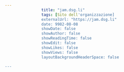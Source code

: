 ---
                title: "jam.dsg.li"
                tags: [Sito dell'organizzazione]
                externalUrl: "https://jam.dsg.li"
                date: 9982-08-08
                showDate: false
                showAuthor: false
                showReadingTime: false
                showEdit: false
                showLikes: false
                showViews: false
                layoutBackgroundHeaderSpace: false
                ---

